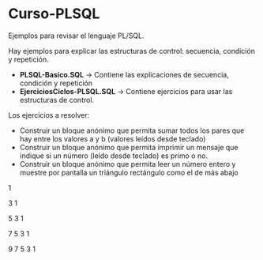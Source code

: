 # Curso-PLSQL

Ejemplos para revisar el lenguaje PL/SQL. 

Hay ejemplos para explicar las estructuras de control: secuencia, condición y repetición.

+ $\textbf{PLSQL-Basico.SQL}$ -> Contiene las explicaciones de secuencia, condición y repetición
+ $\textbf{EjerciciosCiclos-PLSQL.SQL}$  -> Contiene ejercicios para usar las estructuras de control.

Los ejercicios a resolver:

+ Construir un bloque anónimo que permita sumar todos los pares que hay entre los valores a y b (valores leídos desde teclado)
+ Construir un bloque anónimo que permita imprimir un mensaje que indique si un número (leído desde teclado) es primo o no.
+ Construir un bloque anónimo que permita leer un número entero y muestre por pantalla un triángulo rectángulo como el de más abajo

1

3 1

5 3 1

7 5 3 1

9 7 5 3 1
